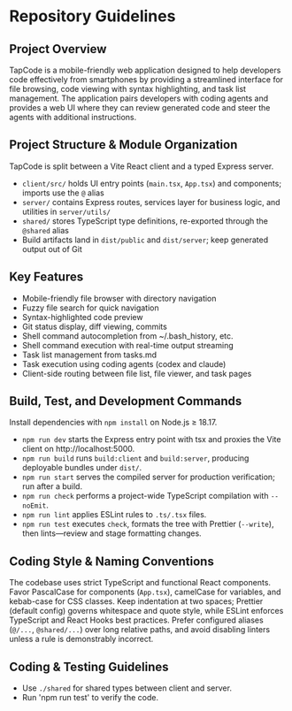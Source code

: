 # Repository Guidelines

## Project Overview

TapCode is a mobile-friendly web application designed to help developers code effectively from smartphones by providing a streamlined interface for file browsing, code viewing with syntax highlighting, and task list management. The application pairs developers with coding agents and provides a web UI where they can review generated code and steer the agents with additional instructions.

## Project Structure & Module Organization

TapCode is split between a Vite React client and a typed Express server.

- `client/src/` holds UI entry points (`main.tsx`, `App.tsx`) and components; imports use the `@` alias
- `server/` contains Express routes, services layer for business logic, and utilities in `server/utils/`
- `shared/` stores TypeScript type definitions, re-exported through the `@shared` alias
- Build artifacts land in `dist/public` and `dist/server`; keep generated output out of Git

## Key Features

- Mobile-friendly file browser with directory navigation
- Fuzzy file search for quick navigation
- Syntax-highlighted code preview
- Git status display, diff viewing, commits
- Shell command autocompletion from ~/.bash_history, etc.
- Shell command execution with real-time output streaming
- Task list management from tasks.md
- Task execution using coding agents (codex and claude)
- Client-side routing between file list, file viewer, and task pages

## Build, Test, and Development Commands

Install dependencies with `npm install` on Node.js ≥ 18.17.

- `npm run dev` starts the Express entry point with tsx and proxies the Vite client on http://localhost:5000.
- `npm run build` runs `build:client` and `build:server`, producing deployable bundles under `dist/`.
- `npm run start` serves the compiled server for production verification; run after a build.
- `npm run check` performs a project-wide TypeScript compilation with `--noEmit`.
- `npm run lint` applies ESLint rules to `.ts/.tsx` files.
- `npm run test` executes `check`, formats the tree with Prettier (`--write`), then lints—review and stage formatting changes.

## Coding Style & Naming Conventions

The codebase uses strict TypeScript and functional React components. Favor PascalCase for components (`App.tsx`), camelCase for variables, and kebab-case for CSS classes. Keep indentation at two spaces; Prettier (default config) governs whitespace and quote style, while ESLint enforces TypeScript and React Hooks best practices. Prefer configured aliases (`@/...`, `@shared/...`) over long relative paths, and avoid disabling linters unless a rule is demonstrably incorrect.

## Coding & Testing Guidelines

- Use `./shared` for shared types between client and server.
- Run 'npm run test' to verify the code.
